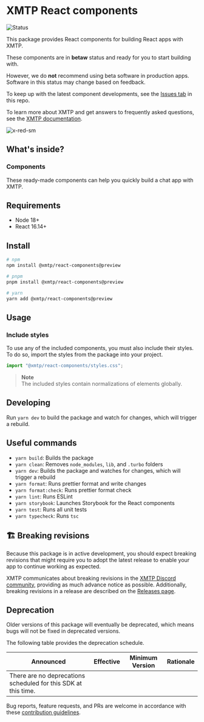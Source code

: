 # XMTP React components

![Status](https://img.shields.io/badge/Project_Status-Beta-yellow)

This package provides React components for building React apps with XMTP.

These components are in **betaw** status and ready for you to start building with.

However, we do **not** recommend using beta software in production apps. Software in this status may change based on feedback.

To keep up with the latest component developments, see the [Issues tab](https://github.com/xmtp/xmtp-web/issues) in this repo.

To learn more about XMTP and get answers to frequently asked questions, see the [XMTP documentation](https://xmtp.org/docs).

![x-red-sm](https://user-images.githubusercontent.com/510695/163488403-1fb37e86-c673-4b48-954e-8460ae4d4b05.png)

## What's inside?

### Components

These ready-made components can help you quickly build a chat app with XMTP.

## Requirements

- Node 18+
- React 16.14+

## Install

```bash
# npm
npm install @xmtp/react-components@preview

# pnpm
pnpm install @xmtp/react-components@preview

# yarn
yarn add @xmtp/react-components@preview
```

## Usage

### Include styles

To use any of the included components, you must also include their styles. To do so, import the styles from the package into your project.

```ts
import "@xmtp/react-components/styles.css";
```

> **Note**  
> The included styles contain normalizations of elements globally.

## Developing

Run `yarn dev` to build the package and watch for changes, which will trigger a rebuild.

## Useful commands

- `yarn build`: Builds the package
- `yarn clean`: Removes `node_modules`, `lib`, and `.turbo` folders
- `yarn dev`: Builds the package and watches for changes, which will trigger a rebuild
- `yarn format`: Runs prettier format and write changes
- `yarn format:check`: Runs prettier format check
- `yarn lint`: Runs ESLint
- `yarn storybook`: Launches Storybook for the React components
- `yarn test`: Runs all unit tests
- `yarn typecheck`: Runs `tsc`

## 🏗 Breaking revisions

Because this package is in active development, you should expect breaking revisions that might require you to adopt the latest release to enable your app to continue working as expected.

XMTP communicates about breaking revisions in the [XMTP Discord community](https://discord.gg/xmtp), providing as much advance notice as possible. Additionally, breaking revisions in a release are described on the [Releases page](https://github.com/xmtp/xmtp-react/releases).

## Deprecation

Older versions of this package will eventually be deprecated, which means bugs will not be fixed in deprecated versions.

The following table provides the deprecation schedule.

| Announced                                                      | Effective | Minimum Version | Rationale |
| -------------------------------------------------------------- | --------- | --------------- | --------- |
| There are no deprecations scheduled for this SDK at this time. |           |                 |           |

Bug reports, feature requests, and PRs are welcome in accordance with these [contribution guidelines](https://github.com/xmtp/xmtp-react/blob/main/CONTRIBUTING.md).
